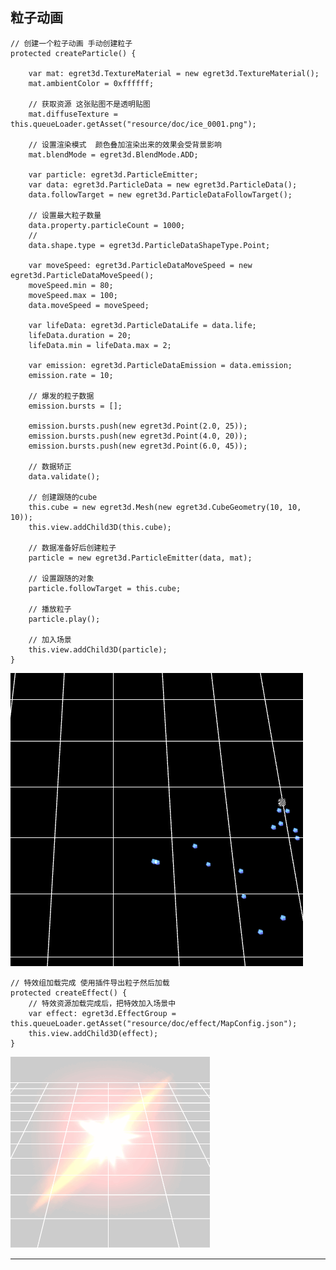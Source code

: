 粒子动画
----------

    // 创建一个粒子动画 手动创建粒子
    protected createParticle() {

        var mat: egret3d.TextureMaterial = new egret3d.TextureMaterial();
        mat.ambientColor = 0xffffff;

        // 获取资源 这张贴图不是透明贴图 
        mat.diffuseTexture = this.queueLoader.getAsset("resource/doc/ice_0001.png");

        // 设置渲染模式  颜色叠加渲染出来的效果会受背景影响
        mat.blendMode = egret3d.BlendMode.ADD;

        var particle: egret3d.ParticleEmitter;
        var data: egret3d.ParticleData = new egret3d.ParticleData();
        data.followTarget = new egret3d.ParticleDataFollowTarget();

        // 设置最大粒子数量 
        data.property.particleCount = 1000;
        // 
        data.shape.type = egret3d.ParticleDataShapeType.Point;

        var moveSpeed: egret3d.ParticleDataMoveSpeed = new egret3d.ParticleDataMoveSpeed();
        moveSpeed.min = 80;
        moveSpeed.max = 100;
        data.moveSpeed = moveSpeed;

        var lifeData: egret3d.ParticleDataLife = data.life;
        lifeData.duration = 20;
        lifeData.min = lifeData.max = 2;

        var emission: egret3d.ParticleDataEmission = data.emission;
        emission.rate = 10;

        // 爆发的粒子数据
        emission.bursts = [];

        emission.bursts.push(new egret3d.Point(2.0, 25));
        emission.bursts.push(new egret3d.Point(4.0, 20));
        emission.bursts.push(new egret3d.Point(6.0, 45));

        // 数据矫正
        data.validate();

        // 创建跟随的cube
        this.cube = new egret3d.Mesh(new egret3d.CubeGeometry(10, 10, 10));
        this.view.addChild3D(this.cube);

        // 数据准备好后创建粒子
        particle = new egret3d.ParticleEmitter(data, mat);

        // 设置跟随的对象
        particle.followTarget = this.cube;

        // 播放粒子
        particle.play();

        // 加入场景 
        this.view.addChild3D(particle);
    }


![](Img_2.gif)

    // 特效组加载完成 使用插件导出粒子然后加载
    protected createEffect() {
		// 特效资源加载完成后，把特效加入场景中
        var effect: egret3d.EffectGroup = this.queueLoader.getAsset("resource/doc/effect/MapConfig.json");
        this.view.addChild3D(effect);
    }

![](Img_1.gif)

----------

